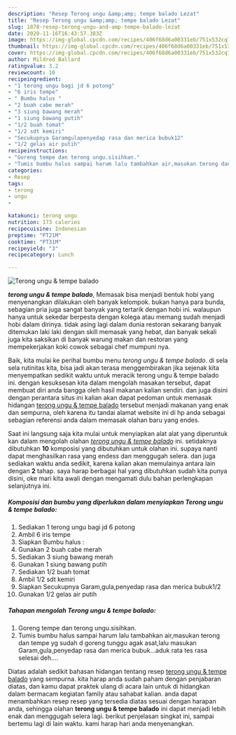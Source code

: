 ```yaml
---
description: "Resep Terong ungu &amp;amp; tempe balado Lezat"
title: "Resep Terong ungu &amp;amp; tempe balado Lezat"
slug: 1878-resep-terong-ungu-and-amp-tempe-balado-lezat
date: 2020-11-16T16:43:57.383Z
image: https://img-global.cpcdn.com/recipes/406f68d6a00331eb/751x532cq70/terong-ungu-tempe-balado-foto-resep-utama.jpg
thumbnail: https://img-global.cpcdn.com/recipes/406f68d6a00331eb/751x532cq70/terong-ungu-tempe-balado-foto-resep-utama.jpg
cover: https://img-global.cpcdn.com/recipes/406f68d6a00331eb/751x532cq70/terong-ungu-tempe-balado-foto-resep-utama.jpg
author: Mildred Ballard
ratingvalue: 3.2
reviewcount: 10
recipeingredient:
- "1 terong ungu bagi jd 6 potong"
- "6 iris tempe"
- " Bumbu halus "
- "2 buah cabe merah"
- "3 siung bawang merah"
- "1 siung bawang putih"
- "1/2 buah tomat"
- "1/2 sdt kemiri"
- "Secukupnya Garamgulapenyedap rasa dan merica bubuk12"
- "1/2 gelas air putih"
recipeinstructions:
- "Goreng tempe dan terong ungu.sisihkan."
- "Tumis bumbu halus sampai harum lalu tambahkan air,masukan terong dan tempe yg sudah d goreng tunggu agak asat,lalu masukan Garam,gula,penyedap rasa dan merica bubuk...aduk rata tes rasa selesai deh...."
categories:
- Resep
tags:
- terong
- ungu
- 

katakunci: terong ungu  
nutrition: 173 calories
recipecuisine: Indonesian
preptime: "PT21M"
cooktime: "PT31M"
recipeyield: "3"
recipecategory: Lunch

---
```



![Terong ungu &amp; tempe balado](https://img-global.cpcdn.com/recipes/406f68d6a00331eb/751x532cq70/terong-ungu-tempe-balado-foto-resep-utama.jpg)

<b><i>terong ungu &amp; tempe balado</i></b>, Memasak bisa menjadi bentuk hobi yang menyenangkan dilakukan oleh banyak kelompok. bukan hanya para bunda, sebagian pria juga sangat banyak yang tertarik dengan hobi ini. walaupun hanya untuk sekedar berpesta dengan kolega atau memang sudah menjadi hobi dalam dirinya. tidak asing lagi dalam dunia restoran sekarang banyak ditemukan laki laki dengan skill memasak yang hebat, dan banyak sekali juga kita saksikan di banyak warung makan dan restoran yang mempekerjakan koki cowok sebagai chef mumpuni nya.



Baik, kita mulai ke perihal bumbu menu <i>terong ungu &amp; tempe balado</i>. di sela sela rutinitas kita, bisa jadi akan terasa menggembirakan jika sejenak kita menyempatkan sedikit waktu untuk meracik terong ungu &amp; tempe balado ini. dengan kesuksesan kita dalam mengolah masakan tersebut, dapat membuat diri anda bangga oleh hasil makanan kalian sendiri. dan juga disini dengan perantara situs ini kalian akan dapat pedoman untuk memasak hidangan <u>terong ungu &amp; tempe balado</u> tersebut menjadi makanan yang enak dan sempurna, oleh karena itu tandai alamat website ini di hp anda sebagai sebagian referensi anda dalam memasak olahan baru yang endes.


Saat ini langsung saja kita mulai untuk menyiapkan alat alat yang diperuntuk kan dalam mengolah olahan <u><i>terong ungu &amp; tempe balado</i></u> ini. setidaknya dibutuhkan <b>10</b> komposisi yang dibutuhkan untuk olahan ini. supaya nanti dapat menghasilkan rasa yang endess dan menggugah selera. dan juga sediakan waktu anda sedikit, karena kalian akan memulainya antara lain dengan <b>2</b> tahap. saya harap berbagai hal yang dibutuhkan sudah kita punya disini, oke mari kita awali dengan mengamati dulu bahan perlengkapan selanjutnya ini.

<!--inarticleads1-->

##### Komposisi dan bumbu yang diperlukan dalam menyiapkan Terong ungu &amp; tempe balado:

1. Sediakan 1 terong ungu bagi jd 6 potong
1. Ambil 6 iris tempe
1. Siapkan  Bumbu halus :
1. Gunakan 2 buah cabe merah
1. Sediakan 3 siung bawang merah
1. Gunakan 1 siung bawang putih
1. Sediakan 1/2 buah tomat
1. Ambil 1/2 sdt kemiri
1. Siapkan Secukupnya Garam,gula,penyedap rasa dan merica bubuk1/2
1. Gunakan 1/2 gelas air putih




<!--inarticleads2-->

##### Tahapan mengolah Terong ungu &amp; tempe balado:

1. Goreng tempe dan terong ungu.sisihkan.
1. Tumis bumbu halus sampai harum lalu tambahkan air,masukan terong dan tempe yg sudah d goreng tunggu agak asat,lalu masukan Garam,gula,penyedap rasa dan merica bubuk...aduk rata tes rasa selesai deh....




Diatas adalah sedikit bahasan hidangan tentang resep <u>terong ungu &amp; tempe balado</u> yang sempurna. kita harap anda sudah paham dengan penjabaran diatas, dan kamu dapat praktek ulang di acara lain untuk di hidangkan dalam bermacam kegiatan family atau sahabat kalian. anda dapat menambahkan resep resep yang tersedia diatas sesuai dengan harapan anda, sehingga olahan <b>terong ungu &amp; tempe balado</b> ini dapat menjadi lebih enak dan menggugah selera lagi. berikut penjelasan singkat ini, sampai bertemu lagi di lain waktu. kami harap hari anda menyenangkan.
